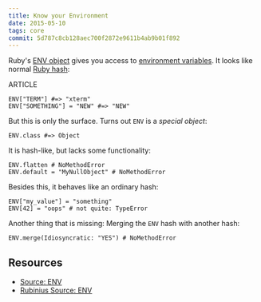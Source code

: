 ```yaml
---
title: Know your Environment
date: 2015-05-10
tags: core
commit: 5d787c8cb128aec700f2872e9611b4ab9b01f892
---
```


Ruby's [ENV object](https://ruby-doc.org/core/ENV.html) gives you access to [environment variables](https://en.wikipedia.org/wiki/Environment_variable). It looks like normal [Ruby hash](https://ruby-doc.org/core/Hash.html):

ARTICLE

    ENV["TERM"] #=> "xterm"
    ENV["SOMETHING"] = "NEW" #=> "NEW"

But this is only the surface. Turns out `ENV` is a *special object*:

    ENV.class #=> Object

It is hash-like, but lacks some functionality:

    ENV.flatten # NoMethodError
    ENV.default = "MyNullObject" # NoMethodError

Besides this, it behaves like an ordinary hash:

    ENV["my_value"] = "something"
    ENV[42] = "oops" # not quite: TypeError

Another thing that is missing: Merging the `ENV` hash with another hash:

    ENV.merge(Idiosyncratic: "YES") # NoMethodError

## Resources

- [Source: ENV](https://github.com/ruby/ruby/blob/trunk/hash.c)
- [Rubinius Source: ENV](https://github.com/rubinius/rubinius/blob/master/kernel/common/env.rb)
